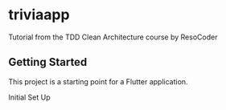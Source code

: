 # triviaapp

Tutorial from the TDD Clean Architecture course by ResoCoder

## Getting Started

This project is a starting point for a Flutter application.

Initial Set Up
